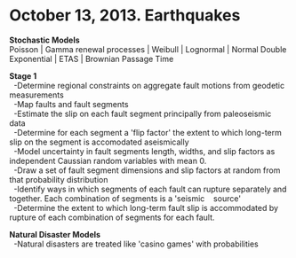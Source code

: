 October 13, 2013. Earthquakes
=====
<b>Stochastic Models</b><br>
	Poisson | Gamma renewal processes | Weibull | Lognormal | Normal Double Exponential | ETAS | Brownian Passage Time<br>

<b>Stage 1</b>
<br>
&nbsp;&nbsp;-Determine regional constraints on aggregate fault motions from geodetic measurements<br>
&nbsp;&nbsp;-Map faults and fault segments<br>
&nbsp;&nbsp;-Estimate the slip on each fault segment principally from paleoseismic data<br>
&nbsp;&nbsp;-Determine for each segment a 'flip factor' the extent to which long-term slip on the segment is accomodated aseismically<br>
&nbsp;&nbsp;-Model uncertainty in fault segments length, widths, and slip factors as independent Caussian random variables with mean 0.<br>
&nbsp;&nbsp;-Draw a set of fault segment dimensions and slip factors at random from that probability distribution<br>
&nbsp;&nbsp;-Identify ways in which segments of each fault can rupture separately and together. Each combination of segments is a 'seismic &nbsp;&nbsp;&nbsp;source'<br>
&nbsp;&nbsp;-Determine the extent to which long-term fault slip is accommodated by rupture of each combination of segments for each fault.<br>

<b>Natural Disaster Models</b>
<br>
&nbsp;&nbsp;-Natural disasters are treated like 'casino games' with probabilities
